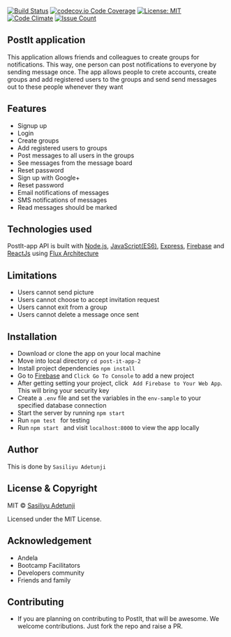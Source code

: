 [![Build Status](https://travis-ci.org/sasili-adetunji/post-it-app-2.svg?branch=defense-feedback)](https://travis-ci.org/sasili-adetunji/post-it-app-2)
[![codecov.io Code Coverage](https://codecov.io/github/sasili-adetunji/post-it-app-2/branch/defense-feedback/graphs/badge.svg)](https://codecov.io/gh/sasili-adetunji/post-it-app-2/branch/defense-feedback)
[![License: MIT](https://img.shields.io/badge/License-MIT-brightgreen.svg)](https://choosealicense.com/licenses/mit/)
[![Code Climate](https://codeclimate.com/github/sasili-adetunji/post-it-app-2/badges/gpa.svg)](https://codeclimate.com/github/codeclimate/codeclimate)
[![Issue Count](https://codeclimate.com/github/sasili-adetunji/post-it-app-2/badges/issue_count.svg)](https://codeclimate.com/github/codeclimate/codeclimate)
## PostIt application
This application allows friends and colleagues to create groups for notifications. This way, one person can post notifications to everyone by sending message once. The app allows people to crete accounts, create groups and add registered users to the groups and send send messages out to these people whenever they want
## Features
- Signup up
- Login
- Create groups
- Add registered users to groups
- Post messages to all users in the groups
- See messages from the message board
- Reset password
- Sign up with Google+
- Reset password
- Email notifications of messages
- SMS notifications of messages 
- Read messages should be marked
## Technologies used
  PostIt-app API is built with <a href="https://nodejs.org/">Node.js</a>, <a href="https://www.javascript.com/">JavaScript(ES6)</a>, <a href="https://expressjs.com/">Express</a>, <a href="https://firebase.google.com/">Firebase</a> and <a href="https://facebook.github.io/react/">ReactJs</a> using  <a href="https://facebook.github.io/flux/docs/overview.html"> Flux Architecture </a>
## Limitations

- Users cannot send picture
- Users cannot choose to accept invitation request
- Users cannot exit from a group
- Users cannot delete a message once sent
## Installation
- Download or clone the app on your local machine
- Move into local directory ```cd post-it-app-2```
- Install project dependencies ```npm install```
- Go to <a href="https://firebase.google.com/">Firebase</a> and ```Click Go To Console``` to add a new project
- After getting setting your project, click ``` Add Firebase to Your Web App```. This will bring your security key
- Create a ```.env``` file and set the variables in the  ```env-sample``` to your specified database connection
- Start the server by running ```npm start```
- Run `npm test ` for testing 
- Run ```npm start ``` and visit ```localhost:8000``` to view the app locally
## Author
This is done by ```Sasiliyu Adetunji```

## License & Copyright

MIT © <a href="https://github.com/sasili-adetuni">Sasiliyu Adetunji </a>

Licensed under the MIT License.
## Acknowledgement 
- Andela 
- Bootcamp Facilitators 
- Developers community
- Friends and family 
## Contributing
- If you are planning on contributing to PostIt, that will be awesome. We welcome contributions. Just fork the repo and raise a PR.
